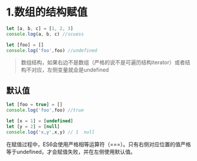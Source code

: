 # 1.数组的结构赋值

```javascript
let [a, b, c] = [1, 2, 3]
console.log(a, b, c) //scuess

let [foo] = []
console.log('foo',foo) //undefined
```

>数组结构，如果右边不是数组（严格的说不是可遍历结构iterator）或者结构不对应，左侧变量就会是undefined

## 默认值

```javascript
let [foo = true] = []
console.log('foo',foo) //true

let [x = 1] = [undefined]
let [y = 2] = [null]
console.log('x,y',x,y) // 1  null
```

在赋值过程中，ES6会使用严格相等运算符（===）。只有右侧对应位置的值严格等于undefined，才会赋值失败，并在左侧使用默认值。





